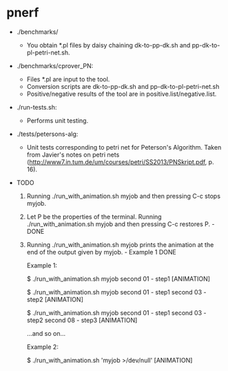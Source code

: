 pnerf
=====

* ./benchmarks/
  * You obtain *.pl files by daisy chaining dk-to-pp-dk.sh and pp-dk-to-pl-petri-net.sh.

* ./benchmarks/cprover_PN:
  * Files *.pl are input to the tool.
  * Conversion scripts are dk-to-pp-dk.sh and pp-dk-to-pl-petri-net.sh
  * Positive/negative results of the tool are in positive.list/negative.list.

* ./run-tests.sh:
  * Performs unit testing.
        
* ./tests/petersons-alg:
  * Unit tests corresponding to petri net for Peterson's
    Algorithm. Taken from Javier's notes on petri nets
    (http://www7.in.tum.de/um/courses/petri/SS2013/PNSkript.pdf,
    p. 16).

* TODO
  1. Running ./run_with_animation.sh myjob and then pressing C-c stops myjob.
  2. Let P be the properties of the terminal. Running
     ./run_with_animation.sh myjob and then pressing C-c restores P. - DONE
  3. Running ./run_with_animation.sh myjob prints the animation at the end of the output given by myjob. - Example 1 DONE 
  
     Example 1:
     
     $ ./run_with_animation.sh myjob
     second 01 - step1
     [ANIMATION]

     $ ./run_with_animation.sh myjob
     second 01 - step1
     second 03 - step2
     [ANIMATION]

     $ ./run_with_animation.sh myjob
     second 01 - step1
     second 03 - step2
     second 08 - step3
     [ANIMATION]

     ...and so on...

     Example 2:

     $ ./run_with_animation.sh 'myjob >/dev/null'
     [ANIMATION]
